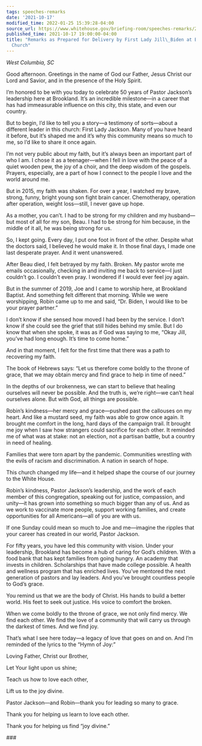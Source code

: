 ```yaml
---
tags: speeches-remarks
date: '2021-10-17'
modified_time: 2022-01-25 15:39:28-04:00
source_url: https://www.whitehouse.gov/briefing-room/speeches-remarks/2021/10/17/remarks-as-prepared-for-delivery-by-first-lady-jill-biden-at-brookland-baptist-church/
published_time: 2021-10-17 19:00:00-04:00
title: "Remarks as Prepared for Delivery by First Lady Jill\_Biden at Brookland Baptist\_\
  Church"
---
```

 
*West Columbia, SC*

Good afternoon. Greetings in the name of God our Father, Jesus Christ
our Lord and Savior, and in the presence of the Holy Spirit.  

I’m honored to be with you today to celebrate 50 years of Pastor
Jackson’s leadership here at Brookland. It’s an incredible milestone—in
a career that has had immeasurable influence on this city, this state,
and even our country.  

But to begin, I’d like to tell you a story—a testimony of sorts—about a
different leader in this church: First Lady Jackson. Many of you have
heard it before, but it’s shaped me and it’s why this community means so
much to me, so I’d like to share it once again.   

I’m not very public about my faith, but it’s always been an important
part of who I am. I chose it as a teenager—when I fell in love with the
peace of a quiet wooden pew, the joy of a choir, and the deep wisdom of
the gospels. Prayers, especially, are a part of how I connect to the
people I love and the world around me.  

But in 2015, my faith was shaken. For over a year, I watched my brave,
strong, funny, bright young son fight brain cancer. Chemotherapy,
operation after operation, weight loss—still, I never gave up hope.  

As a mother, you can’t. I had to be strong for my children and my
husband—but most of all for my son, Beau. I had to be strong for him
because, in the middle of it all, he was being strong for us.  

So, I kept going. Every day, I put one foot in front of the other.
Despite what the doctors said, I believed he would make it. In those
final days, I made one last desperate prayer. And it went unanswered.  

After Beau died, I felt betrayed by my faith. Broken. My pastor wrote me
emails occasionally, checking in and inviting me back to service—I just
couldn’t go. I couldn’t even pray. I wondered if I would ever feel joy
again. 

But in the summer of 2019, Joe and I came to worship here, at Brookland
Baptist. And something felt different that morning. While we were
worshipping, Robin came up to me and said, “Dr. Biden, I would like to
be your prayer partner.”  

I don’t know if she sensed how moved I had been by the service. I don’t
know if she could see the grief that still hides behind my smile. But I
do know that when she spoke, it was as if God was saying to me, “Okay
Jill, you’ve had long enough. It’s time to come home.”  

And in that moment, I felt for the first time that there was a path to
recovering my faith.  

The book of Hebrews says: “Let us therefore come boldly to the throne of
grace, that we may obtain mercy and find grace to help in time of
need.” 

In the depths of our brokenness, we can start to believe that healing
ourselves will never be possible. And the truth is, we’re right—we can’t
heal ourselves alone. But with God, all things are possible.  

Robin’s kindness—her mercy and grace—pushed past the callouses on my
heart. And like a mustard seed, my faith was able to grow once again. It
brought me comfort in the long, hard days of the campaign trail. It
brought me joy when I saw how strangers could sacrifice for each other.
It reminded me of what was at stake: not an election, not a partisan
battle, but a country in need of healing.  

Families that were torn apart by the pandemic. Communities wrestling
with the evils of racism and discrimination. A nation in search of
hope.  

This church changed my life—and it helped shape the course of our
journey to the White House.  

Robin’s kindness, Pastor Jackson’s leadership, and the work of each
member of this congregation, speaking out for justice, compassion, and
unity—it has grown into something so much bigger than any of us. And as
we work to vaccinate more people, support working families, and create
opportunities for all Americans—all of you are with us.  

If one Sunday could mean so much to Joe and me—imagine the ripples that
your career has created in our world, Pastor Jackson.  

For fifty years, you have led this community with vision. Under your
leadership, Brookland has become a hub of caring for God’s children.
With a food bank that has kept families from going hungry. An academy
that invests in children. Scholarships that have made college possible.
A health and wellness program that has enriched lives. You’ve mentored
the next generation of pastors and lay leaders. And you’ve brought
countless people to God’s grace.  

You remind us that we are the body of Christ. His hands to build a
better world. His feet to seek out justice. His voice to comfort the
broken.  

When we come boldly to the throne of grace, we not only find mercy. We
find each other. We find the love of a community that will carry us
through the darkest of times. And we find joy.  

That’s what I see here today—a legacy of love that goes on and on. And
I’m reminded of the lyrics to the “Hymn of Joy:”  

Loving Father, Christ our Brother, 

Let Your light upon us shine; 

Teach us how to love each other, 

Lift us to the joy divine. 

Pastor Jackson—and Robin—thank you for leading so many to grace.  

Thank you for helping us learn to love each other.  

Thank you for helping us find “joy divine.” 

\### 
